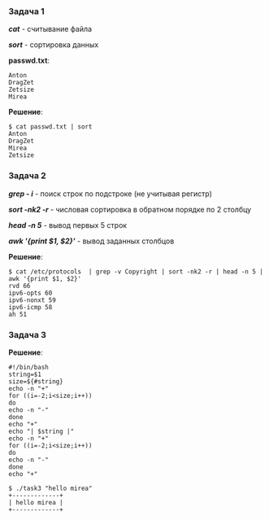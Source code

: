 ### Задача 1
***cat*** - считывание файла

***sort*** - сортировка данных

**passwd.txt**:
```$ cat passwd.txt
Anton
DragZet
Zetsize
Mirea
```

**Решение**:
```
$ cat passwd.txt | sort
Anton
DragZet
Mirea
Zetsize
```

### Задача 2

***grep - i*** - поиск строк по подстроке (не учитывая регистр)

***sort -nk2 -r*** - числовая сортировка в обратном порядке по 2 столбцу

***head -n 5*** - вывод первых 5 строк

***awk '{print $1, $2}'*** - вывод заданных столбцов

**Решение**:
```
$ cat /etc/protocols  | grep -v Copyright | sort -nk2 -r | head -n 5 | awk '{print $1, $2}'
rvd 66
ipv6-opts 60
ipv6-nonxt 59
ipv6-icmp 58
ah 51
```
### Задача 3

**Решение**:
```  GNU nano 7.2                                   task3
#!/bin/bash
string=$1
size=${#string}
echo -n "+"
for ((i=-2;i<size;i++))
do
echo -n "-"
done
echo "+"
echo "| $string |"
echo -n "+"
for ((i=-2;i<size;i++))
do
echo -n "-"
done
echo "+"
```

```
$ ./task3 "hello mirea"
+-------------+
| hello mirea |
+-------------+
```
